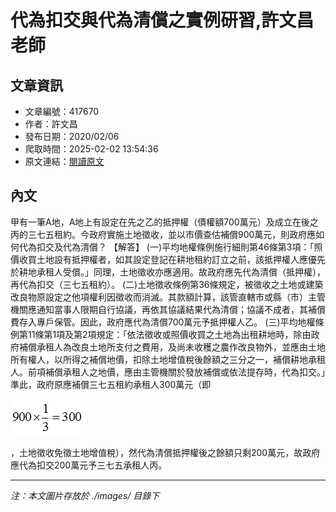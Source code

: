 # 代為扣交與代為清償之實例研習,許文昌老師

## 文章資訊
- 文章編號：417670
- 作者：許文昌
- 發布日期：2020/02/06
- 爬取時間：2025-02-02 13:54:36
- 原文連結：[閱讀原文](https://real-estate.get.com.tw/Columns/detail.aspx?no=417670)

## 內文
甲有一筆A地，A地上有設定在先之乙的抵押權（債權額700萬元）及成立在後之丙的三七五租約。今政府實施土地徵收，並以市價查估補償900萬元，則政府應如何代為扣交及代為清償？
【解答】
(一)平均地權條例施行細則第46條第3項：「照價收買土地設有抵押權者，如其設定登記在耕地租約訂立之前，該抵押權人應優先於耕地承租人受償。」同理，土地徵收亦應適用。故政府應先代為清償（抵押權），再代為扣交（三七五租約）。
(二)土地徵收條例第36條規定，被徵收之土地或建築改良物原設定之他項權利因徵收而消滅。其款額計算，該管直轄市或縣（市）主管機關應通知當事人限期自行協議，再依其協議結果代為清償；協議不成者，其補償費存入專戶保管。因此，政府應代為清償700萬元予抵押權人乙。
(三)平均地權條例第11條第1項及第2項規定：「依法徵收或照價收買之土地為出租耕地時，除由政府補償承租人為改良土地所支付之費用，及尚未收穫之農作改良物外，並應由土地所有權人，以所得之補償地價，扣除土地增值稅後餘額之三分之一，補償耕地承租人。前項補償承租人之地價，應由主管機關於發放補償或依法提存時，代為扣交。」準此，政府原應補償三七五租約承租人300萬元（即

![圖片](./images/417670_953c6e6180685ff9eadf84ad6b033f47.png)

，土地徵收免徵土地增值稅），然代為清償抵押權後之餘額只剩200萬元，故政府應代為扣交200萬元予三七五承租人丙。

---
*注：本文圖片存放於 ./images/ 目錄下*
